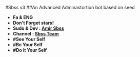#Sbss v3
##An Advanced Adminastortion bot based on seed
* **Fa & ENG**
* **Don't Forget stars!**
* **Sudo & Dev : [Amir Sbss](telegram/me/Amir_H)**
* **Channel : [Sbss Team](telegram.me/Sbss_Team)**
* **#See Your Self**
* **#Be Your Self**
* **#Do it Your Self**
